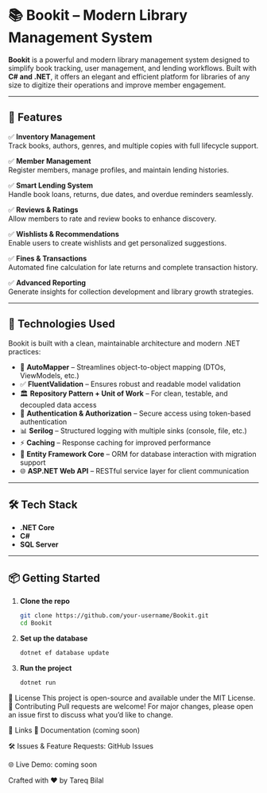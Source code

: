 # 📚 Bookit – Modern Library Management System

**Bookit** is a powerful and modern library management system designed to simplify book tracking, user management, and lending workflows. Built with **C# and .NET**, it offers an elegant and efficient platform for libraries of any size to digitize their operations and improve member engagement.

---

## 🚀 Features

✅ **Inventory Management**  
Track books, authors, genres, and multiple copies with full lifecycle support.

✅ **Member Management**  
Register members, manage profiles, and maintain lending histories.

✅ **Smart Lending System**  
Handle book loans, returns, due dates, and overdue reminders seamlessly.

✅ **Reviews & Ratings**  
Allow members to rate and review books to enhance discovery.

✅ **Wishlists & Recommendations**  
Enable users to create wishlists and get personalized suggestions.

✅ **Fines & Transactions**  
Automated fine calculation for late returns and complete transaction history.

✅ **Advanced Reporting**  
Generate insights for collection development and library growth strategies.

---

## 🧠 Technologies Used

Bookit is built with a clean, maintainable architecture and modern .NET practices:

- 🔄 **AutoMapper** – Streamlines object-to-object mapping (DTOs, ViewModels, etc.)
- ✅ **FluentValidation** – Ensures robust and readable model validation
- 🏛 **Repository Pattern + Unit of Work** – For clean, testable, and decoupled data access
- 🔐 **Authentication & Authorization** – Secure access using token-based authentication
- 📊 **Serilog** – Structured logging with multiple sinks (console, file, etc.)
- ⚡ **Caching** – Response caching for improved performance
- 🧪 **Entity Framework Core** – ORM for database interaction with migration support
- 🌐 **ASP.NET Web API** – RESTful service layer for client communication

---

## 🛠️ Tech Stack

- **.NET Core**
- **C#**
- **SQL Server**

---

## 📦 Getting Started

1. **Clone the repo**
   
   ```bash
   git clone https://github.com/your-username/Bookit.git
   cd Bookit

3. **Set up the database**
   
   ```bash
   dotnet ef database update

5. **Run the project**
   
   ```bash
   dotnet run

📄 License
This project is open-source and available under the MIT License.
🙌 Contributing
Pull requests are welcome! For major changes, please open an issue first to discuss what you’d like to change.

🔗 Links
📘 Documentation (coming soon)

🛠️ Issues & Feature Requests: GitHub Issues

🌐 Live Demo: coming soon

Crafted with ❤️ by Tareq Bilal
